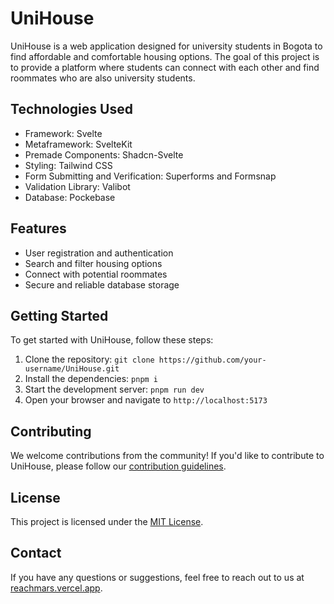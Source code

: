 # UniHouse

UniHouse is a web application designed for university students in Bogota to find affordable and comfortable housing options. The goal of this project is to provide a platform where students can connect with each other and find roommates who are also university students.

## Technologies Used

- Framework: Svelte
- Metaframework: SvelteKit
- Premade Components: Shadcn-Svelte
- Styling: Tailwind CSS
- Form Submitting and Verification: Superforms and Formsnap
- Validation Library: Valibot
- Database: Pockebase

## Features

- User registration and authentication
- Search and filter housing options
- Connect with potential roommates
- Secure and reliable database storage

## Getting Started

To get started with UniHouse, follow these steps:

1. Clone the repository: `git clone https://github.com/your-username/UniHouse.git`
2. Install the dependencies: `pnpm i`
3. Start the development server: `pnpm run dev`
4. Open your browser and navigate to `http://localhost:5173`

## Contributing

We welcome contributions from the community! If you'd like to contribute to UniHouse, please follow our [contribution guidelines](CONTRIBUTING.md).

## License

This project is licensed under the [MIT License](LICENSE).

## Contact

If you have any questions or suggestions, feel free to reach out to us at [reachmars.vercel.app](https://reachmars.vercel.app).

